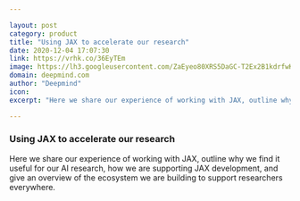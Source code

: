 ```yaml
---

layout: post
category: product
title: "Using JAX to accelerate our research"
date: 2020-12-04 17:07:30
link: https://vrhk.co/36EyTEm
image: https://lh3.googleusercontent.com/ZaEyeo80XRS5DaGC-T2Ex2B1kdrfwK-93Md7sqf9ijfb4AU88Zu61yFOhTRnhRKCOR2OQ0z2QQmUdWxrT4XXe_QTP_X1HJSVfpqe
domain: deepmind.com
author: "Deepmind"
icon: 
excerpt: "Here we share our experience of working with JAX, outline why we find it useful for our AI research, how we are supporting JAX development, and give an overview of the ecosystem we are building to support researchers everywhere."

---
```


### Using JAX to accelerate our research

Here we share our experience of working with JAX, outline why we find it useful for our AI research, how we are supporting JAX development, and give an overview of the ecosystem we are building to support researchers everywhere.
